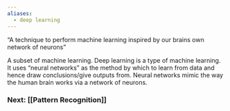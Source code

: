 ```yaml
---
aliases:
  - deep learning
---
```

“A technique to perform machine learning inspired by our brains own network of neurons”

A subset of machine learning. Deep learning is a type of machine learning. It uses “neural networks” as the method by which to learn from data and hence draw conclusions/give outputs from. Neural networks mimic the way the human brain works via a network of neurons.

### Next: [[Pattern Recognition]]